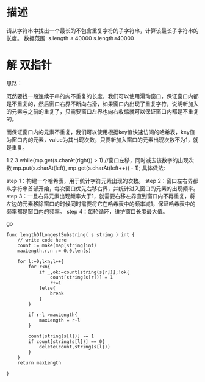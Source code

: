 # 描述
请从字符串中找出一个最长的不包含重复字符的子字符串，计算该最长子字符串的长度。
数据范围:
 s.length
≤
40000
 s.length≤40000

# 解 双指针

思路：

既然要找一段连续子串的内不重复的长度，我们可以使用滑动窗口，保证窗口内都是不重复的，然后窗口右界不断向右滑，如果窗口内出现了重复字符，说明新加入的元素与之前的重复了，只需要窗口左界也向右收缩就可以保证窗口内都是不重复的。

而保证窗口内的元素不重复，我们可以使用根据key值快速访问的哈希表，key值为窗口内的元素，value为其出现次数，只要新加入窗口的元素出现次数不为1，就是重复。

1
2
3
while(mp.get(s.charAt(right)) > 1)
    //窗口左移，同时减去该数字的出现次数
    mp.put(s.charAt(left), mp.get(s.charAt(left++)) - 1); 
具体做法:

step 1：构建一个哈希表，用于统计字符元素出现的次数。
step 2：窗口左右界都从字符串首部开始，每次窗口优先右移右界，并统计进入窗口的元素的出现频率。
step 3：一旦右界元素出现频率大于1，就需要右移左界直到窗口内不再重复，将左边的元素移除窗口的时候同时需要将它在哈希表中的频率减1，保证哈希表中的频率都是窗口内的频率。
step 4：每轮循环，维护窗口长度最大值。

go

```
func lengthOfLongestSubstring( s string ) int {
    // write code here
    count := make(map[string]int)
    maxLength,r,n := 0,0,len(s)

    for l:=0;l<n;l++{
        for r<n{
            if _,ok:=count[string(s[r])];!ok{
                count[string(s[r])] = 1
                r+=1
            }else{
                break
            }
        }

        if r-l >maxLength{
            maxLength = r-l
        }

        count[string(s[l])] -= 1
        if count[string(s[l])] == 0{
            delete(count,string(s[l]))
        }
    }
    return maxLength

}
```
